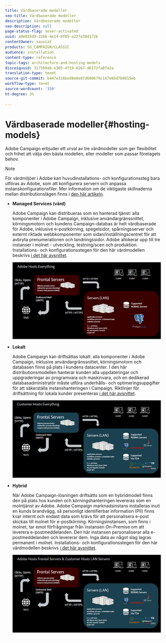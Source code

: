 ```yaml
---
title: Värdbaserade modeller
seo-title: Värdbaserade modeller
description: Värdbaserade modeller
seo-description: null
page-status-flag: never-activated
uuid: a9e035d9-326b-4e14-8f05-a22fe38d172b
contentOwner: sauviat
products: SG_CAMPAIGN/CLASSIC
audience: installation
content-type: reference
topic-tags: architecture-and-hosting-models
discoiquuid: 3175b9ab-e305-4f19-8267-d6172fa07a2a
translation-type: tm+mt
source-git-commit: b447e316bed8e0e87d608679c147e6bd7b0815eb
workflow-type: tm+mt
source-wordcount: '339'
ht-degree: 3%

---
```



# Värdbaserade modeller{#hosting-models}

Adobe Campaign erbjuder ett urval av tre värdmodeller som ger flexibilitet och frihet att välja den bästa modellen, eller modeller som passar företagets behov.

>[!NOTE]
>
>För värdmiljöer i Adobe kan huvudinstallations- och konfigurationssteg bara utföras av Adobe, som att konfigurera servern och anpassa instanskonfigurationsfiler. Mer information om de viktigaste skillnaderna mellan distributionslägen finns i [den här artikeln](https://helpx.adobe.com/se/campaign/kb/acc-on-prem-vs-hosted.html).

* **Managed Services (värd)**

   Adobe Campaign kan distribueras som en hanterad tjänst: alla komponenter i Adobe Campaign, inklusive användargränssnittet, körningsmotorn och kundens Campaign-databas är helt värdbaserade för Adobe, inklusive e-postkörning, spegelsidor, spårningsserver och externt riktade webbkomponenter som sidan/inställningscentret för att avbryta prenumerationen och landningssidor. Adobe allokerar upp till tre instanser i molnet - utveckling, testning/scen och produktion. Installations- och konfigurationsstegen för den här värdmodellen beskrivs [i det här avsnittet](../../installation/using/hosted-model.md).

   ![](assets/deployment_hosted.png)

* **Lokalt**

   Adobe Campaign kan driftsättas lokalt: alla komponenter i Adobe Campaign, inklusive användargränssnittet, körningsmotorn och databasen finns på plats i kundens datacenter. I den här distributionsmodellen hanterar kunden alla uppdateringar och uppgraderingar av programvara och maskinvara, och en dedikerad databasadministratör måste utföra underhålls- och optimeringsuppgifter för att säkerställa instanshanteringen i Campaign. Riktlinjer för driftsättning för lokala kunder presenteras [i det här avsnittet](../../installation/using/before-starting.md).

   ![](assets/deployment_onpremise.png)

* **Hybrid**

   När Adobe Campaign-lösningen driftsätts som en hybridmodell finns den på plats hos kunden och körningshanteringen levereras som en molntjänst av Adobe. Adobe Campaign marknadsinstans installeras inuti en kunds brandvägg, så personligt identifierbar information (PII) finns kvar internt och endast data som krävs för att personalisera e-post skickas till molnet för e-postkörning. Körningsinstansen, som finns i molnet, tar emot förfrågningar från instansen On-Premise om att leverera e-postmeddelanden. Den här instansen personaliserar alla e-postmeddelanden och levererar dem. Inga data av något slag lagras permanent i molnet. Installations- och konfigurationsstegen för den här värdmodellen beskrivs [i det här avsnittet](../../installation/using/hybrid-model.md).

   ![](assets/deployment_hybrid.png)

